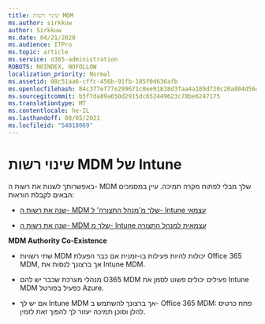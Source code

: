 ```yaml
---
title: שינוי רשות MDM
ms.author: sirkkuw
author: Sirkkuw
ms.date: 04/21/2020
ms.audience: ITPro
ms.topic: article
ms.service: o365-administration
ROBOTS: NOINDEX, NOFOLLOW
localization_priority: Normal
ms.assetid: 08c51aa6-cffc-456b-91fb-185f0d636afb
ms.openlocfilehash: 84c377ef77e299671c0ee91838d3faa4a189d720c20a804d56d3323823b701c2
ms.sourcegitcommit: b5f7da89a650d2915dc652449623c78be6247175
ms.translationtype: MT
ms.contentlocale: he-IL
ms.lasthandoff: 08/05/2021
ms.locfileid: "54018069"
---
```

# <a name="change-intune-mdm-authority"></a>שינוי רשות MDM של Intune

באפשרותך לשנות את רשות ה- MDM שלך מבלי לפתוח מקרה תמיכה. עיין במסמכים הבאים לקבלת הוראות:
  
- [שנה את רשות ה- MDM שלך מ'מנהל התצורה' ל- Intune עצמאי](https://docs.microsoft.com/configmgr/mdm/deploy-use/migrate-change-mdm-authority)
    
- [שנה את רשות ה- MDM שלך מ- Intune עצמאית למנהל התצורה](https://docs.microsoft.com/configmgr/mdm/deploy-use/change-mdm-authority)
    
 **MDM Authority Co-Existence**
  
- שתי רשויות MDM יכולות להיות פעילות בו-זמנית אם כבר הפעלת Office 365 MDM, אך ברצונך לנסות את Intune MDM.
    
- מנהלי מערכת שכבר יש להם O365 MDM פעילים יכולים פשוט לסמן את Intune MDM כפעיל בפורטל Azure.
    
- אם יש לך Intune MDM אך ברצונך להשתמש ב- Office 365 MDM: פתח כרטיס להלן וסוכן תמיכה יעזור לך להפוך זאת לזמין.
    


